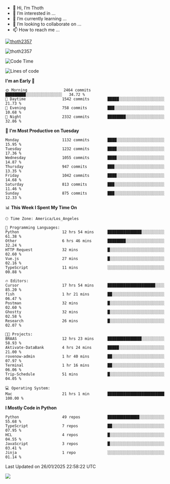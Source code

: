 <!---
thoth2357/thoth2357 is a ✨ special ✨ repository because its `README.md` (this file) appears on your GitHub profile.
You can click the Preview link to take a look at your changes.
--->

- 👋 Hi, I’m Thoth
- 👀 I’m interested in ...
- 🌱 I’m currently learning ...
- 💞️ I’m looking to collaborate on ...
- 📫 How to reach me ...


<p align="left"> <a href="https://github.com/ryo-ma/github-profile-trophy"><img src="https://github-profile-trophy.vercel.app/?username=thoth2357&theme=gruvbox&no-bg=true&no-frame=false&title=MultiLanguage,Commits,Repositories,Stars,Followers,PullRequest,Reviews,Issues" alt="thoth2357" /></a> </p>

<p align="left"> <img src="https://komarev.com/ghpvc/?username=thoth2357&label=Profile%20views&color=0e75b6&style=flat" alt="thoth2357" /> </p>

<!--START_SECTION:waka-->
![Code Time](http://img.shields.io/badge/Code%20Time-3%2C149%20hrs%2018%20mins-blue)

![Lines of code](https://img.shields.io/badge/From%20Hello%20World%20I%27ve%20Written-30.8%20million%20lines%20of%20code-blue)

**I'm an Early 🐤** 

```text
🌞 Morning                2464 commits        █████████░░░░░░░░░░░░░░░░   34.72 % 
🌆 Daytime                1542 commits        █████░░░░░░░░░░░░░░░░░░░░   21.73 % 
🌃 Evening                758 commits         ███░░░░░░░░░░░░░░░░░░░░░░   10.68 % 
🌙 Night                  2332 commits        ████████░░░░░░░░░░░░░░░░░   32.86 % 
```
📅 **I'm Most Productive on Tuesday** 

```text
Monday                   1132 commits        ████░░░░░░░░░░░░░░░░░░░░░   15.95 % 
Tuesday                  1232 commits        ████░░░░░░░░░░░░░░░░░░░░░   17.36 % 
Wednesday                1055 commits        ████░░░░░░░░░░░░░░░░░░░░░   14.87 % 
Thursday                 947 commits         ███░░░░░░░░░░░░░░░░░░░░░░   13.35 % 
Friday                   1042 commits        ████░░░░░░░░░░░░░░░░░░░░░   14.68 % 
Saturday                 813 commits         ███░░░░░░░░░░░░░░░░░░░░░░   11.46 % 
Sunday                   875 commits         ███░░░░░░░░░░░░░░░░░░░░░░   12.33 % 
```


📊 **This Week I Spent My Time On** 

```text
🕑︎ Time Zone: America/Los_Angeles

💬 Programming Languages: 
Python                   12 hrs 54 mins      ███████████████░░░░░░░░░░   61.38 % 
Other                    6 hrs 46 mins       ████████░░░░░░░░░░░░░░░░░   32.24 % 
HTTP Request             32 mins             █░░░░░░░░░░░░░░░░░░░░░░░░   02.60 % 
Vue.js                   27 mins             █░░░░░░░░░░░░░░░░░░░░░░░░   02.16 % 
TypeScript               11 mins             ░░░░░░░░░░░░░░░░░░░░░░░░░   00.88 % 

🔥 Editors: 
Cursor                   17 hrs 54 mins      █████████████████████░░░░   85.20 % 
fish                     1 hr 21 mins        ██░░░░░░░░░░░░░░░░░░░░░░░   06.47 % 
Postman                  32 mins             █░░░░░░░░░░░░░░░░░░░░░░░░   02.60 % 
Ghostty                  32 mins             █░░░░░░░░░░░░░░░░░░░░░░░░   02.58 % 
Research                 26 mins             █░░░░░░░░░░░░░░░░░░░░░░░░   02.07 % 

🐱‍💻 Projects: 
BRAAS                    12 hrs 23 mins      ███████████████░░░░░░░░░░   58.93 % 
Aktivate-DataBank        4 hrs 24 mins       █████░░░░░░░░░░░░░░░░░░░░   21.00 % 
rovenow-admin            1 hr 40 mins        ██░░░░░░░░░░░░░░░░░░░░░░░   07.97 % 
Terminal                 1 hr 16 mins        ██░░░░░░░░░░░░░░░░░░░░░░░   06.06 % 
Trip-Schedule            51 mins             █░░░░░░░░░░░░░░░░░░░░░░░░   04.05 % 

💻 Operating System: 
Mac                      21 hrs 1 min        █████████████████████████   100.00 % 
```

**I Mostly Code in Python** 

```text
Python                   49 repos            ██████████████░░░░░░░░░░░   55.68 % 
TypeScript               7 repos             ██░░░░░░░░░░░░░░░░░░░░░░░   07.95 % 
HCL                      4 repos             █░░░░░░░░░░░░░░░░░░░░░░░░   04.55 % 
JavaScript               3 repos             █░░░░░░░░░░░░░░░░░░░░░░░░   03.41 % 
Jinja                    1 repo              ░░░░░░░░░░░░░░░░░░░░░░░░░   01.14 % 
```




 Last Updated on 26/01/2025 22:58:22 UTC
<!--END_SECTION:waka-->
<!--![](http://github-profile-summary-cards.vercel.app/api/cards/profile-details?username=thoth2357&theme=2077)

![](http://github-profile-summary-cards.vercel.app/api/cards/stats?username=thoth2357&theme=2077)![](http://github-profile-summary-cards.vercel.app/api/cards/productive-time?username=thoth2357&theme=2077&utcOffset=8) -->
<img src="https://t.bkit.co/w_6789c39040b80.gif" />

